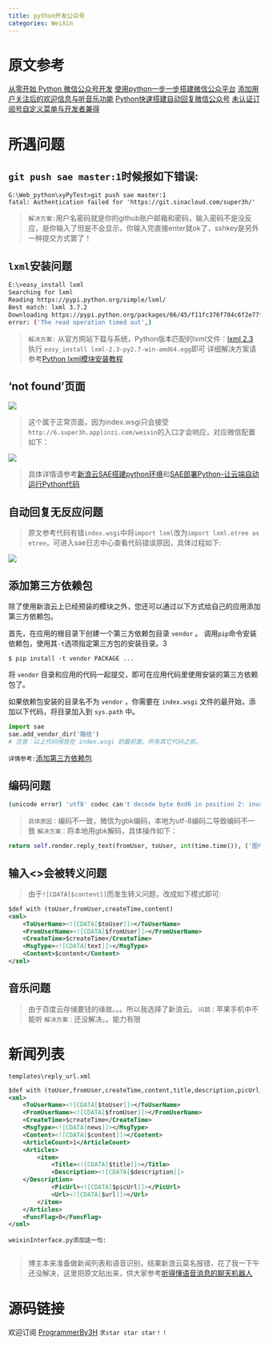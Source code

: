 ```yaml
---
title: python开发公众号
categories: WeiXin
---
```


# 原文参考
[从零开始 Python 微信公众号开发](http://www.tuicool.com/articles/36nyU3b)
[使用python一步一步搭建微信公众平台](https://my.oschina.net/yangyanxing/blog/159215)
[添加用户关注后的欢迎信息与听音乐功能](https://my.oschina.net/yangyanxing/blog/196956?p=2&temp=1486389579131#blog-comments-list)
[Python快速搭建自动回复微信公众号](http://python.jobbole.com/84904/)
[未认证订阅号自定义菜单与开发者兼得](http://jingyan.baidu.com/article/1e5468f97c3472484961b7dd.html?qq-pf-to=pcqq.c2c)
# 所遇问题
##  `git push sae master:1`时候报如下错误:
``` shell
G:\Web_python\xyPyTest>git push sae master:1
fatal: Authentication failed for 'https://git.sinacloud.com/super3h/'
```
> `解决方案:`用户名密码就是你的github账户邮箱和密码，输入密码不是没反应，是你输入了但是不会显示，你输入完直接enter就ok了，sshkey是另外一种提交方式罢了！

## `lxml`安装问题
``` bash
E:\>easy_install lxml
Searching for lxml
Reading https://pypi.python.org/simple/lxml/
Best match: lxml 3.7.2
Downloading https://pypi.python.org/packages/66/45/f11fc376f784c6f2e77ffc7a9d02374ff3ceb07ede8c56f918939409577c/lxml-3.7.2.tar.gz#md5=8dcf8d6c692b7aed9370f7462ff09935
error: ('The read operation timed out',)
```
> `解决方案:`
> 从官方网站下载与系统，Python版本匹配的lxml文件：[lxml 2.3](http://pypi.python.org/pypi/lxml/2.3/)
> 执行 `easy_install lxml-2.3-py2.7-win-amd64.egg`即可
> 详细解决方案请参考[Python lxml模块安装教程](http://www.jb51.net/article/67125.htm)

## ‘not found’页面
![](WeiXin-Python/1.png)
> 这个属于正常页面，因为index.wsgi只会接受`http://6.super3h.applinzi.com/weixin`的入口才会响应，对应微信配置如下：

![](WeiXin-Python/2.png)
> 具体详情请参考[新浪云SAE搭建python环境](http://www.cnblogs.com/yym2013/p/5962208.html)和[SAE部署Python-让云端自动运行Python代码](http://blog.csdn.net/u011659379/article/details/48314317)

## 自动回复无反应问题
> 原文参考代码有错`index.wsgi`中将`import lxml`改为`import lxml.etree as etree`，可进入sae日志中心查看代码错误原因，具体过程如下:

![](WeiXin-Python/3.png)

## 添加第三方依赖包
除了使用新浪云上已经预装的模块之外，您还可以通过以下方式给自己的应用添加第三方依赖包。

首先，在应用的根目录下创建一个第三方依赖包目录 `vendor` 。
调用` pip `命令安装依赖包，使用其` -t `选项指定第三方包的安装目录。3
``` shell
$ pip install -t vendor PACKAGE ...
```
将 `vendor` 目录和应用的代码一起提交，即可在应用代码里使用安装的第三方依赖包了。

如果依赖包安装的目录名不为 `vendor` ，你需要在 `index.wsgi` 文件的最开始，添加以下代码，将目录加入到 `sys.path` 中。
``` python
import sae
sae.add_vendor_dir('路径')
# 注意：以上代码得放在 index.wsgi 的最前面，所有其它代码之前。
```

`详情参考:`[添加第三方依赖包](https://www.sinacloud.com/doc/sae/python/tools.html#tian-jia-di-san-fang-yi-lai-bao)

## 编码问题
``` bash
(unicode error) 'utf8' codec can't decode byte 0xd6 in position 2: invalid continuation byte  yq26 
```
> `具体原因：`编码不一致，微信为gbk编码，本地为utf-8编码二导致编码不一致
> `解决方案：`将本地用gbk解码，具体操作如下：
``` python
return self.render.reply_text(fromUser, toUser, int(time.time()), ('图中人物性别为:'+datas[0]+'\n'+'年龄为:'+datas[1]).decode('gbk'))
```

## 输入<>会被转义问题
> 由于`![CDATA[$content]]`而发生转义问题，改成如下模式即可:
``` xml
$def with (toUser,fromUser,createTime,content)
<xml>
    <ToUserName><![CDATA[$toUser]]></ToUserName>
    <FromUserName><![CDATA[$fromUser]]></FromUserName>
    <CreateTime>$createTime</CreateTime>
    <MsgType><![CDATA[text]]></MsgType>
    <Content>$content</Content>
</xml>
```
## 音乐问题
> 由于百度云存储要钱的缘故。。。所以我选择了新浪云。
> `问题：`苹果手机中不能听
> `解决方案：`还没解决。。能力有限

# 新闻列表
`templates\reply_url.xml`
``` xml
$def with (toUser,fromUser,createTime,content,title,description,picUrl,url)
<xml>
    <ToUserName><![CDATA[$toUser]]></ToUserName>
    <FromUserName><![CDATA[$fromUser]]></FromUserName>
    <CreateTime>$createTime</CreateTime>
    <MsgType><![CDATA[news]]></MsgType>
    <Content><![CDATA[$content]]></Content>
    <ArticleCount>1</ArticleCount>
    <Articles>
        <item>
            <Title><![CDATA[$title]]></Title>
            <Description><![CDATA[$description]]>
    </Description>
            <PicUrl><![CDATA[$picUrl]]></PicUrl>
            <Url><![CDATA[$url]]></Url>
        </item>
    </Articles>
    <FuncFlag>0</FuncFlag>
</xml>
```
`weixinInterface.py添加这一句:`
``` python

```
> 博主本来准备做新闻列表和语音识别，结果新浪云莫名报错，花了我一下午还没解决，这里把原文贴出来，供大家参考[听得懂语音消息的聊天机器人](https://zhuanlan.zhihu.com/p/21390250)
# 源码链接
欢迎订阅 [ProgrammerBy3H](https://github.com/super3H/sae/tree/master) `求star star star！！`